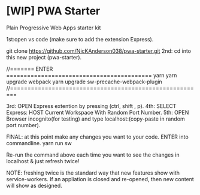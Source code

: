 # [WIP] PWA Starter

Plain Progressive Web Apps starter kit

1st:open vs code (make sure to add the extension Express).

git clone https://github.com/NicKAnderson038/pwa-starter.git
2nd: cd into this new project (pwa-starter).

//======= ENTER ==========================================
yarn
yarn upgrade webpack
yarn upgrade sw-precache-webpack-plugin
//========================================================

3rd: OPEN Express extention by pressing (ctrl, shift , p).
4th: SELECT Express: HOST Current Workspace With Random Port Number.
5th: OPEN Browser incognito(for testing) and type localhost:(copy-paste in random port number).

FINAL: at this point make any changes you want to your code.
ENTER into commandline.
yarn run sw

Re-run the command above each time you want to see the changes in localhost & just refresh twice!

NOTE: freshing twice is the standard way that new features show with service-workers.
If an appliation is closed and re-opened, then new content will show as designed.